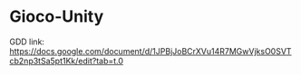 # Gioco-Unity
GDD link: https://docs.google.com/document/d/1JPBjJoBCrXVu14R7MGwVjksO0SVTcb2np3tSa5pt1Kk/edit?tab=t.0
